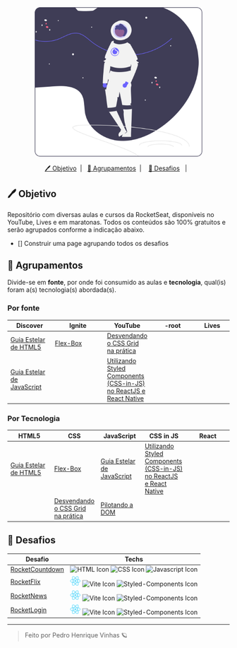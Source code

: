 <div align='center'>
    <img width='380px'  src="assets/astrounaut.svg" >
</div>

<p align="center">
  <a href="#-Objetivo"> 🖊 Objetivo</a>&nbsp;&nbsp;|&nbsp;&nbsp;
  <a href="#-Design"> 📑 Agrupamentos</a>&nbsp;&nbsp;|&nbsp;&nbsp;&nbsp;
  <a href="#-Desafios"> 🧠 Desafios</a>&nbsp;&nbsp;&nbsp;|&nbsp;&nbsp;&nbsp;
</p>

## 🖊 Objetivo

Repositório com diversas aulas e cursos da RocketSeat, disponíveis no YouTube, Lives e em maratonas. Todos os conteúdos são 100% gratuitos e serão agrupados conforme a indicação abaixo.
- [] Construir uma page agrupando todos os desafios
## 📑 Agrupamentos

Divide-se em **fonte**, por onde foi consumido as aulas e **tecnologia**, qual(is) foram a(s) tecnologia(s) abordada(s).

### Por fonte

<table> 
    <thead> 
        <th> Discover </th>
        <th> Ignite </th>
        <th> YouTube </th>
        <th> -root </th>
        <th> Lives </th>
    </thead>
    <tbody>
        <tr>
            <td width=20%;>
            <a href="./discover/guias-estelares/guia-estelar-html5"> Guia Estelar de HTML5 </a>
            </td>
            <td>
                <a href=""> Flex-Box </a>
            </td>
            <td width="20%";>
                <a href="https://github.com/Pedrovinhas/rocket-studies/tree/master/css/Grid"> Desvendando o CSS Grid na prática  </a>
            </td>
            <td width=20%;>
            </td>
            <td>
            </td>
        </tr>
         <tr>
            <td width=20%;>
            <a href="./discover/guias-estelares/guia-estelar-js"> Guia Estelar de JavaScript </a>
            </td>
            <td>
            </td>
            <td>
                <a href="https://github.com/Pedrovinhas/rocket-studies/tree/master/styled-components"> 
                    Utilizando Styled Components (CSS-in-JS) no ReactJS e React Native 
                </a>
            </td>
            <td>
            </td>
            <td>
            </td>
        </tr>
    </tbody>
</table>

### Por Tecnologia

<table> 
    <thead> 
        <th> HTML5 </th>
        <th> CSS </th>
        <th> JavaScript </th>
        <th> CSS in JS </th>
        <th> React </th>
    </thead>
    <tbody>
        <tr>
            <td width=20%;>
            <a href="./discover/guias-estelares/guia-estelar-html5"> Guia Estelar de HTML5 </a>
            </td>
            <td>
              <a href=""> Flex-Box </a>
            </td>
            <td>
              <a href="./discover/guias-estelares/guia-estelar-js"> Guia Estelar de JavaScript </a>
            </td>
            <td width=20%;>
                <a href="https://github.com/Pedrovinhas/rocket-studies/tree/master/styled-components"> 
                    Utilizando Styled Components (CSS-in-JS) no ReactJS e React Native 
                </a>
            </td>
            <td>
            </td>
        </tr>
         <tr>
            <td>
            </td>
            <td>
              <a href="https://github.com/Pedrovinhas/rocket-studies/tree/master/css/Grid"> Desvendando o CSS Grid na prática  </a>
            </td>
            <td width=20%;>
                <a href="https://github.com/Pedrovinhas/rocket-studies/tree/master/discover/pilotando-a-dom"> Pilotando a DOM </a>
            </td>
            <td>
            </td>
            <td width=20%;>
            </td>
        </tr>
    </tbody>
</table>

## 🧠 Desafios

<table>
     <thead>
         <th> Desafio </th>
        <th> Techs </th>    
     </thead>
     <tbody>
     <tr> 
     <td>  <a href=""> RocketCountdown </a> </td>
     <td>      <img width='24px' height='24px' src="https://icon-library.com/images/html5-icon/html5-icon-13.jpg" alt="HTML Icon">
            <img width='24px' height='24px' src="https://logospng.org/download/css-3/logo-css-3-1536.png" alt="CSS Icon">
            <img width='24px' height='24px' src="https://upload.wikimedia.org/wikipedia/commons/thumb/9/99/Unofficial_JavaScript_logo_2.svg/512px-Unofficial_JavaScript_logo_2.svg.png" alt="Javascript Icon"> 
    </td>
      </tr>
     <tr>
      <td> <a href=""> RocketFlix </a> </td>
     <td> <img width='24px' height='24px' src="https://raw.githubusercontent.com/devicons/devicon/master/icons/react/react-original.svg" alt="React Icon">
        <img width='24px' height='24px' src="https://camo.githubusercontent.com/61e102d7c605ff91efedb9d7e47c1c4a07cef59d3e1da202fd74f4772122ca4e/68747470733a2f2f766974656a732e6465762f6c6f676f2e737667" alt="Vite Icon">
            <img width='24px' height='24px' src="https://cdn.iconscout.com/icon/free/png-256/sass-226054.png" alt="Styled-Components Icon">  </td>
      </tr>
     <tr>
     <td>  <a href=""> RocketNews </a>  
     </td>
     <td>
     <img width='24px' height='24px' src="https://raw.githubusercontent.com/devicons/devicon/master/icons/react/react-original.svg" alt="React Icon">
<img width='24px' height='24px' src="https://camo.githubusercontent.com/61e102d7c605ff91efedb9d7e47c1c4a07cef59d3e1da202fd74f4772122ca4e/68747470733a2f2f766974656a732e6465762f6c6f676f2e737667" alt="Vite Icon">
<img width='24px' height='24px' src="https://styled-components.com/logo.png" alt="Styled-Components Icon">
     </td>
     </tr>
        </tr>
     <tr>
      <td> <a href=""> RocketLogin </a> </td>
     <td> <img width='24px' height='24px' src="https://raw.githubusercontent.com/devicons/devicon/master/icons/react/react-original.svg" alt="React Icon">
        <img width='24px' height='24px' src="https://camo.githubusercontent.com/61e102d7c605ff91efedb9d7e47c1c4a07cef59d3e1da202fd74f4772122ca4e/68747470733a2f2f766974656a732e6465762f6c6f676f2e737667" alt="Vite Icon">
            <img width='24px' height='24px' src="https://cdn.iconscout.com/icon/free/png-256/sass-226054.png" alt="Styled-Components Icon">  </td>
      </tr>
     </tbody>
</table>

---

<blockquote> Feito por Pedro Henrique Vinhas 🪐 </blockquote>
